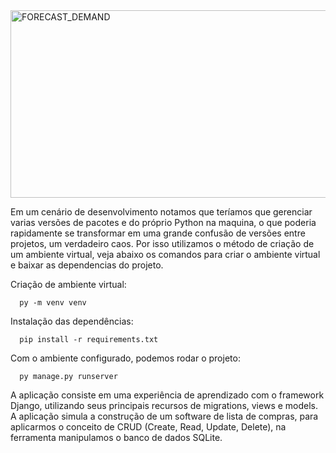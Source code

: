 
<img src="https://cdn-images-1.medium.com/max/1200/1*nC94XZXcbKJQVF1vhj30nQ.png" height="300" width="1000"  title="FORECAST_DEMAND"/>

Em um cenário de desenvolvimento notamos que teríamos que gerenciar varias versões de pacotes e do próprio Python na maquina, o que poderia rapidamente se transformar em uma grande confusão de versões entre projetos, um verdadeiro caos. Por isso utilizamos o método de criação de um ambiente virtual, veja abaixo os comandos para criar o ambiente virtual e baixar as dependencias do projeto.

Criação de ambiente virtual:

      py -m venv venv
      
Instalação das dependências:

      pip install -r requirements.txt
      
Com o ambiente configurado, podemos rodar o projeto:

      py manage.py runserver


A aplicação consiste em uma experiência de aprendizado com o framework Django, utilizando seus principais recursos de migrations, views e models. A aplicação simula a construção de um software de lista de compras, para aplicarmos o conceito de CRUD (Create, Read, Update, Delete), na ferramenta manipulamos o banco de dados SQLite.
